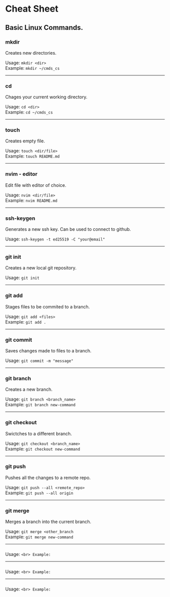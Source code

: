 # Cheat Sheet

## Basic Linux Commands.

### mkdir

Creates new directories.

Usage:   `mkdir <dir>` <br>
Example: `mkdir ~/cmds_cs` 

---

### cd

Chages your current working directory.

Usage:   `cd <dir>` <br>
Example: `cd ~/cmds_cs`

---

### touch

Creates empty file.

Usage: `touch <dir/file>` <br>
Example: `touch README.md`

---

### nvim - editor 

Edit file with editor of choice.

Usage:   `nvim <dir/file>` <br>
Example: `nvim README.md`

---

### ssh-keygen

Generates a new ssh key. Can be used to connect to github.

Usage:   `ssh-keygen -t ed25519 -C "your@email"` <br>

---

### git init 

Creates a new local git repository.

Usage:   `git init` <br>

---

### git add 

Stages files to be commited to a branch.

Usage:   `git add <files>` <br>
Example: `git add .` 

---

### git commit 

Saves changes made to files to a branch.

Usage:   `git commit -m "message"` <br>

---

### git branch 

Creates a new branch.

Usage:   `git branch <branch_name>` <br>
Example: `git branch new-command`

---

### git checkout 

Swictches to a different branch.

Usage:   `git checkout <branch_name>` <br>
Example: `git checkout new-command`

---

### git push 

Pushes all the changes to a remote repo.

Usage:   `git push --all <remote_repo>` <br>
Example: `git push --all origin`

---

### git merge 

Merges a branch into the current branch.

Usage:   `git merge <other_branch` <br>
Example: `git merge new-command`

---

### 



Usage:   `` <br>
Example: ``

---

### 



Usage:   `` <br>
Example: ``

---

### 



Usage:   `` <br>
Example: ``
